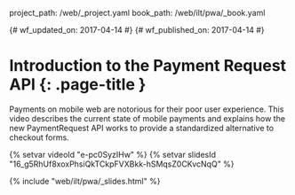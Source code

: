 project_path: /web/_project.yaml book_path: /web/ilt/pwa/_book.yaml

{# wf_updated_on: 2017-04-14 #} {# wf_published_on: 2017-04-14 #}

# Introduction to the Payment Request API {: .page-title }

Payments on mobile web are notorious for their poor user experience. This video describes the current state of mobile payments and explains how the new PaymentRequest API works to provide a standardized alternative to checkout forms.

{% setvar videoId "e-pc0SyzIHw" %} {% setvar slidesId "16_g5RhUf8xoxPhsiQkTCkpFVXBkk-hSMqsZ0CKvcNqQ" %}

{% include "web/ilt/pwa/_slides.html" %}